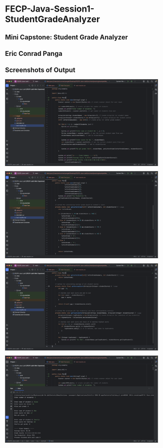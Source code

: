 # FECP-Java-Session1-StudentGradeAnalyzer

## Mini Capstone: Student Grade Analyzer

## Eric Conrad Panga

## Screenshots of Output

![alt text](<lab 5 sc 1.png>)

![alt text](<lab 5 sc 2.png>)

![alt text](<lab 5 sc 3.png>)

![alt text](<lab 5 sc 4.png>)